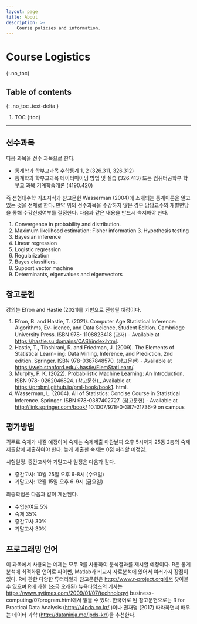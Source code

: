 ```yaml
---
layout: page
title: About
description: >-
    Course policies and information.
---
```


# Course Logistics
{:.no_toc}

## Table of contents
{: .no_toc .text-delta }

1. TOC
{:toc}

---

## 선수과목

다음 과목을 선수 과목으로 한다.
- 통계학과 학부교과목 수학통계 1, 2 (326.311, 326.312)
- 통계학과 학부교과목 데이터마이닝 방법 및 실습 (326.413) 또는 컴퓨터공학부 학부교 과목 기계학습개론 (4190.420)

즉 선형대수학 기초지식과 참고문헌 Wasserman (2004)에 소개되는 통계이론을 알고 있는 것을 전제로 한다. 만약 위의 선수과목을 수강하지 않은 경우 담당교수와 개별면담을 통해 수강신청여부를 결정한다. 다음과 같은 내용을 반드시 숙지해야 한다.

1. Convergence in probability and distribution.
2. Maximum likelihood estimation: Fisher information 3. Hypothesis testing
4. Bayesian inference
5. Linear regression
6. Logistic regression
7. Regularization
8. Bayes classifiers.
9. Support vector machine
10. Determinants, eigenvalues and eigenvectors

## 참고문헌

강의는 Efron and Hastie (2021)를 기반으로 진행될 예정이다.

1.  Efron, B. and Hastie, T. (2021). Computer Age Statistical Inference: Algorithms, Ev- idence, and Data Science, Student Edition. Cambridge University Press. ISBN 978- 1108823418 (교재) - Available at https://hastie.su.domains/CASI/index.html.
2. Hastie, T., Tibshirani, R. and Friedman, J. (2009). The Elements of Statistical Learn- ing: Data Mining, Inference, and Prediction, 2nd edition. Springer. ISBN 978-0387848570. (참고문헌) - Available at https://web.stanford.edu/~hastie/ElemStatLearn/.
3. Murphy, P. K. (2022). Probabilistic Machine Learning: An Introduction. ISBN 978- 0262046824. (참고문헌).,.Available at https://probml.github.io/pml-book/book1. html.
4. Wasserman, L. (2004). All of Statistics: Concise Course in Statistical Inference. Springer. ISBN 978-0387402727. (참고문헌) - Available at http://link.springer.com/book/ 10.1007/978-0-387-21736-9 on campus

## 평가방법

격주로 숙제가 나갈 예정이며 숙제는 숙제제출 마감날짜 오후 5시까지 25동 2층의 숙제
제출함에 제출하여야 한다. 늦게 제출한 숙제는 0점 처리할 예정임.


시험일정. 중간고사와 기말고사 일정은 다음과 같다.
- 중간고사: 10월 25일 오후 6-8시 (수요일) 
- 기말고사: 12월 15일 오후 6-9시 (금요일)

최종학점은 다음과 같이 계산된다.

- 수업참여도 5% 
- 숙제 35% 
- 중간고사 30% 
- 기말고사 30%


## 프로그래밍 언어

이 과목에서 사용되는 예제는 모두 R를 사용하여 분석결과를 제시할 예정이다. R은 통계분석에 최적화된 언어로 파이썬, Matlab과 비교시 자료분석에 있어서 여러가지 장점이 있다. R에 관한 다양한 튜터리얼과 참고문헌은 http://www.r-project.org에서 찾아볼 수 있으며 R에 과한 (조금 오래된) 뉴욕타임즈의 기사는 https://www.nytimes.com/2009/01/07/technology/ business-computing/07program.html에서 읽을 수 있다. 한국어로 된 참고문헌으로는 R for Practical Data Analysis (http://r4pda.co.kr/ )이나 권재명 (2017) 따라하면서 배우는 데이터 과학 (http://dataninja.me/ipds-kr/)을 추천한다.

